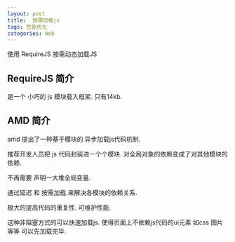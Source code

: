 ```yaml
---
layout: post
title:  按需加载js
tags: 性能优化
categories: Web
---
```



使用 RequireJS 按需动态加载JS



## RequireJS 简介
是一个 小巧的 js 模块载入框架. 只有14kb.





## AMD 简介
amd 提出了一种基于模块的 异步加载js代码机制.

推荐开发人员把 js 代码封装进一个个模块.
对全局对象的依赖变成了对其他模块的依赖.


不再需要 声明一大堆全局变量.


通过延迟 和 按需加载.来解决各模块的依赖关系.

极大的提高代码的重复性. 可维护性能.

这种非阻塞方式的可以快速加载js.
使得页面上不依赖js代码的ui元素 如css 图片等等
可以先加载完毕.

